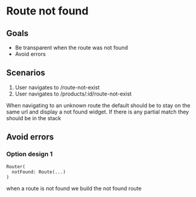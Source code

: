 # Route not found

## Goals
  - Be transparent when the route was not found
  - Avoid errors

## Scenarios

  1. User navigates to /route-not-exist
  2. User navigates to /products/:id/route-not-exist

When navigating to an unknown route the default should be to stay on the same url and display a not found widget. If there is any partial match they should be in the stack


## Avoid errors

### Option design 1

```
Router(
  notFound: Route(...)
)
```

when a route is not found we build the not found route